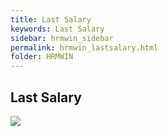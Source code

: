 ```yaml
---
title: Last Salary
keywords: Last Salary
sidebar: hrmwin_sidebar
permalink: hrmwin_lastsalary.html
folder: HRMWIN
---
```


## Last Salary

![](http://docs.risersoft.com/hrmnirvana/ImagesExt/image8_154.jpg)
